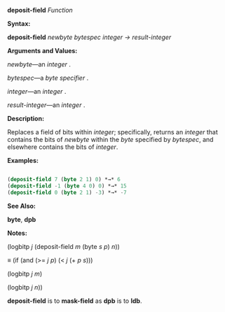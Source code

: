 **deposit-field** *Function* 



**Syntax:** 



**deposit-field** *newbyte bytespec integer → result-integer* 



**Arguments and Values:** 



*newbyte*—an *integer* . 



*bytespec*—a *byte specifier* . 



*integer*—an *integer* . 



*result-integer*—an *integer* . 



**Description:** 



Replaces a field of bits within *integer*; specifically, returns an *integer* that contains the bits of *newbyte* within the *byte* specified by *bytespec*, and elsewhere contains the bits of *integer*. 



**Examples:**
```lisp

(deposit-field 7 (byte 2 1) 0) *→* 6 
(deposit-field -1 (byte 4 0) 0) *→* 15 
(deposit-field 0 (byte 2 1) -3) *→* -7 

```
**See Also:** 



**byte**, **dpb** 



**Notes:** 



(logbitp *j* (deposit-field *m* (byte *s p*) *n*)) 



*≡* (if (and (&gt;= *j p*) (&lt; *j* (+ *p s*))) 



(logbitp *j m*) 



(logbitp *j n*)) 







 



 



**deposit-field** is to **mask-field** as **dpb** is to **ldb**. 



